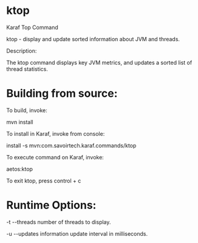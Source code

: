ktop
====

Karaf Top Command

 ktop - display and update sorted information about JVM and threads.

Description:

 The ktop command displays key JVM metrics, and updates a sorted list
 of thread statistics. 

Building from source:
===

To build, invoke:
 
 mvn install


To install in Karaf, invoke from console:

 install -s mvn:com.savoirtech.karaf.commands/ktop


To execute command on Karaf, invoke:

 aetos:ktop


To exit ktop, press control + c


Runtime Options:
===

 -t  --threads   number of threads to display. 
 
 -u  --updates   information update interval in milliseconds.
